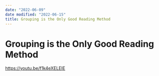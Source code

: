 ```yaml
---
date: "2022-06-09"
date modified: "2022-06-15"
title: Grouping is the Only Good Reading Method
---
```


# Grouping is the Only Good Reading Method
https://youtu.be/f1k4eXELEIE
